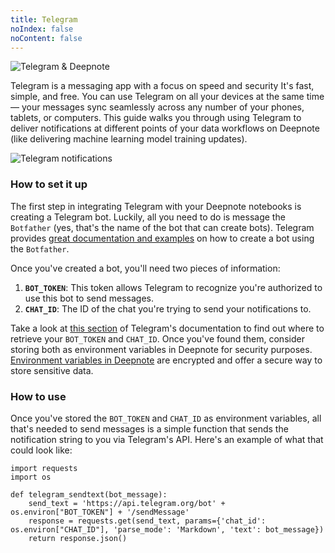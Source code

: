 ```yaml
---
title: Telegram
noIndex: false
noContent: false
---
```


![Telegram & Deepnote](https://media.graphassets.com/SVsS0TITFN05V8eXMgRR)

Telegram is a messaging app with a focus on speed and security It's fast, simple, and free. You can use Telegram on all your devices at the same time — your messages sync seamlessly across any number of your phones, tablets, or computers. This guide walks you through using Telegram to deliver notifications at different points of your data workflows on Deepnote (like delivering machine learning model training updates).

![Telegram notifications](https://media.graphassets.com/5NDfLBAT9uSucPOvStPy)

### How to set it up

The first step in integrating Telegram with your Deepnote notebooks is creating a Telegram bot. Luckily, all you need to do is message the `Botfather` (yes, that's the name of the bot that can create bots). Telegram provides [great documentation and examples](https://core.telegram.org/bots) on how to create a bot using the `Botfather`.

Once you've created a bot, you'll need two pieces of information:

1. **`BOT_TOKEN`**: This token allows Telegram to recognize you're authorized to use this bot to send messages.
2. **`CHAT_ID`**: The ID of the chat you're trying to send your notifications to.

Take a look at [this section](https://core.telegram.org/bots/api#authorizing-your-bot) of Telegram's documentation to find out where to retrieve your `BOT_TOKEN` and `CHAT_ID`. Once you've found them, consider storing both as environment variables in Deepnote for security purposes. [Environment variables in Deepnote](/docs/environment-variables) are encrypted and offer a secure way to store sensitive data.

### How to use

Once you've stored the `BOT_TOKEN` and `CHAT_ID` as environment variables, all that's needed to send messages is a simple function that sends the notification string to you via Telegram's API. Here's an example of what that could look like:

```
import requests
import os

def telegram_sendtext(bot_message):
    send_text = 'https://api.telegram.org/bot' + os.environ["BOT_TOKEN"] + '/sendMessage'
    response = requests.get(send_text, params={'chat_id': os.environ["CHAT_ID"], 'parse_mode': 'Markdown', 'text': bot_message})
    return response.json()
```
